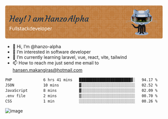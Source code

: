 ![Header](./github-header-image.png)

- 👋 Hi, I’m @hanzo-alpha
- 👀 I’m interested in software developer
- 🌱 I’m currently learning laravel, vue, react, vite, tailwind
- 📫 How to reach me just send me email to hansen.makangiras@hotmail.com 

<!---
hanzo-alpha/hanzo-alpha is a ✨ special ✨ repository because its `README.md` (this file) appears on your GitHub profile.
You can click the Preview link to take a look at your changes.
--->

<!--START_SECTION:waka-->

```txt
PHP              6 hrs 41 mins   ███████████████████████▓░   94.17 %
JSON             10 mins         ▓░░░░░░░░░░░░░░░░░░░░░░░░   02.52 %
JavaScript       8 mins          ▓░░░░░░░░░░░░░░░░░░░░░░░░   02.09 %
.env file        2 mins          ▒░░░░░░░░░░░░░░░░░░░░░░░░   00.70 %
CSS              1 min           ░░░░░░░░░░░░░░░░░░░░░░░░░   00.26 %
```

<!--END_SECTION:waka-->

![image](https://github.com/hanzo-alpha/hanzo-alpha/assets/111342797/c4bd2977-6123-4017-8652-6e166259b484)

